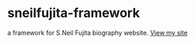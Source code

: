 # sneilfujita-framework
a framework for S.Neil Fujita biography website.
[View my site](https://hannashibata.github.io/sneilfujita-framework)

